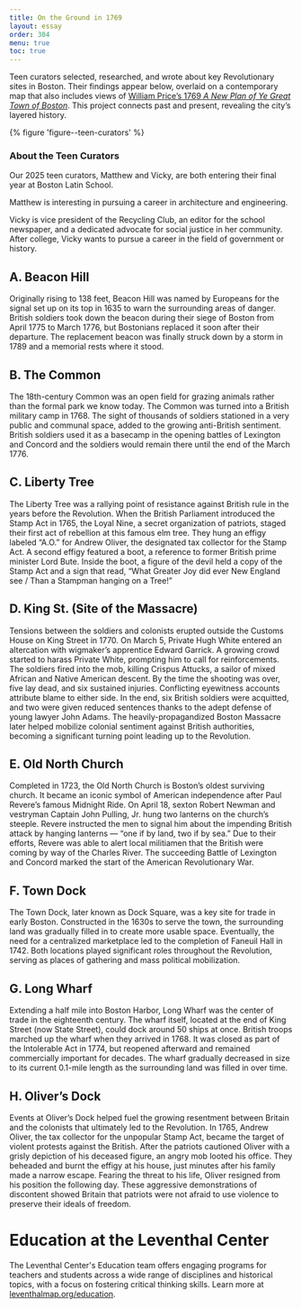 ```yaml
---
title: On the Ground in 1769
layout: essay
order: 304
menu: true
toc: true
---
```


Teen curators selected, researched, and wrote about key Revolutionary sites in Boston. Their findings appear below, overlaid on a contemporary map that also includes views of [William Price’s 1769 *A New Plan of Ye Great Town of Boston*](../a-new-plan-of-ye-great-town/). This project connects past and present, revealing the city’s layered history.

{% figure 'figure--teen-curators' %}

### About the Teen Curators

Our 2025 teen curators, Matthew and Vicky, are both entering their final year at Boston Latin School. 

Matthew is interesting in pursuing a career in architecture and engineering. 

Vicky is vice president of the Recycling Club, an editor for the school newspaper, and a dedicated advocate for social justice in her community. After college, Vicky wants to pursue a career in the field of government or history. 

## A. Beacon Hill

Originally rising to 138 feet, Beacon Hill was named by Europeans for the signal set up on its top in 1635 to warn the surrounding areas of danger. British soldiers took down the beacon during their siege of Boston from April 1775 to March 1776, but Bostonians replaced it soon after their departure. The replacement beacon was finally struck down by a storm in 1789 and a memorial rests where it stood. 

## B. The Common

The 18th-century Common was an open field for grazing animals rather than the formal park we know today. The Common was turned into a  British military camp in 1768. The sight of thousands of soldiers stationed in a very public and communal space, added to the growing anti-British sentiment. British soldiers used it as a basecamp in the opening battles of Lexington and Concord and the soldiers would remain there until the end of the March 1776.

## C. Liberty Tree

The Liberty Tree was a rallying point of resistance against British rule in the years before the Revolution. When the British Parliament introduced the Stamp Act in 1765, the Loyal Nine, a secret organization of patriots, staged their first act of rebellion at this famous elm tree. They hung an effigy labeled “A.O.” for Andrew Oliver, the designated tax collector for the Stamp Act. A second effigy featured a boot, a reference to former British prime minister Lord Bute. Inside the boot, a figure of the devil held a copy of the Stamp Act and a sign that read, “What Greater Joy did ever New England see / Than a Stampman hanging on a Tree!”

## D. King St. (Site of the Massacre)

Tensions between the soldiers and colonists erupted outside the Customs House on King Street in 1770. On March 5, Private Hugh White entered an altercation with wigmaker’s apprentice Edward Garrick. A growing crowd started to harass Private White, prompting him to call for reinforcements. The soldiers fired into the mob, killing Crispus Attucks, a sailor of mixed African and Native American descent. By the time the shooting was over, five lay dead, and six sustained injuries. Conflicting eyewitness accounts attribute blame to either side. In the end, six British soldiers were acquitted, and two were given reduced sentences thanks to the adept defense of young lawyer John Adams. The heavily-propagandized Boston Massacre later helped mobilize colonial sentiment against British authorities, becoming a significant turning point leading up to the Revolution.

## E. Old North Church

Completed in 1723, the Old North Church is Boston’s oldest surviving church. It became an iconic symbol of American independence after Paul Revere’s famous Midnight Ride. On April 18, sexton Robert Newman and vestryman Captain John Pulling, Jr. hung two lanterns on the church’s steeple. Revere instructed the men to signal him about the impending British attack by hanging lanterns — “one if by land, two if by sea.” Due to their efforts, Revere was able to alert local militiamen that the British were coming by way of the Charles River. The succeeding Battle of Lexington and Concord marked the start of the American Revolutionary War.

## F. Town Dock

The Town Dock, later known as Dock Square, was a key site  for trade in early Boston. Constructed in the 1630s to serve the town, the surrounding land was gradually filled in to create more usable space. Eventually, the need for a centralized marketplace led to the completion of Faneuil Hall in 1742. Both locations played significant roles throughout the Revolution, serving as places of gathering and mass political mobilization.

## G. Long Wharf

Extending a half mile into Boston Harbor, Long Wharf was the center of trade in the eighteenth century. The wharf itself, located at the end of King Street (now State Street), could dock around 50 ships at once. British troops marched up the wharf when they arrived in 1768. It was closed as part of the Intolerable Act in 1774, but reopened afterward and remained commercially important for decades. The wharf gradually decreased in size to its current 0.1-mile length as the surrounding land was filled in over time. 

## H. Oliver’s Dock

Events at Oliver’s Dock helped fuel the growing resentment between Britain and the colonists that ultimately led to the Revolution. In 1765, Andrew Oliver, the tax collector for the unpopular Stamp Act, became the target of violent protests against the British. After the patriots cautioned Oliver with a grisly depiction of his deceased figure, an angry mob looted his office. They beheaded and burnt the effigy at his house, just minutes after his family made a narrow escape. Fearing the threat to his life, Oliver resigned from his position the following day. These aggressive demonstrations of discontent showed Britain that patriots were not afraid to use violence to preserve their ideals of freedom.

# Education at the Leventhal Center

The Leventhal Center's Education team offers engaging programs for teachers and students across a wide range of disciplines and historical topics, with a focus on fostering critical thinking skills. Learn more at [leventhalmap.org/education](http://leventhalmap.org/education).